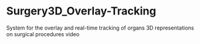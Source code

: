 # Surgery3D_Overlay-Tracking
System for the overlay and real-time tracking of organs 3D representations on surgical procedures video
